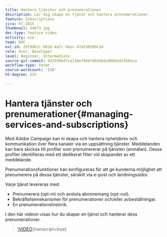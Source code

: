 ```yaml
---
title: Hantera tjänster och prenumerationer
description: Lär dig skapa en tjänst och hantera prenumerationer.
feature: Subscriptions
jira: KT-1815
thumbnail: 24673.jpg
doc-type: feature video
activity: use
team: DOC
exl-id: 2970db2c-b01b-4a7c-9eec-47a530209c24
role: User, Developer
level: Beginner, Intermediate
source-git-commit: 943599bd7ce139ef846f093ebda9084a91550aca
workflow-type: tm+mt
source-wordcount: '116'
ht-degree: 22%

---
```


# Hantera tjänster och prenumerationer{#managing-services-and-subscriptions}

Med Adobe Campaign kan ni skapa och hantera nyhetsbrev och kommunikation över flera kanaler via en uppsättning tjänster. Meddelanden kan bara skickas till profiler som prenumererar på tjänsten (anmälan). Dessa profiler identifieras med ett dedikerat filter vid skapandet av ett meddelande.

Prenumerationsfunktioner kan konfigureras för att ge kunderna möjlighet att prenumerera på dessa tjänster, särskilt via e-post och landningssidor.

Varje tjänst levereras med:

* Prenumerera (opt-in) och avsluta abonnemang (opt-out).
* Bekräftelsemekanismer för prenumerationer och/eller avbeställningar.
* En prenumerationshistorik.

I den här videon visas hur du skapar en tjänst och hanterar dess prenumerationer.

>[!VIDEO](https://video.tv.adobe.com/v/24673?learn=on){transcript=true}
